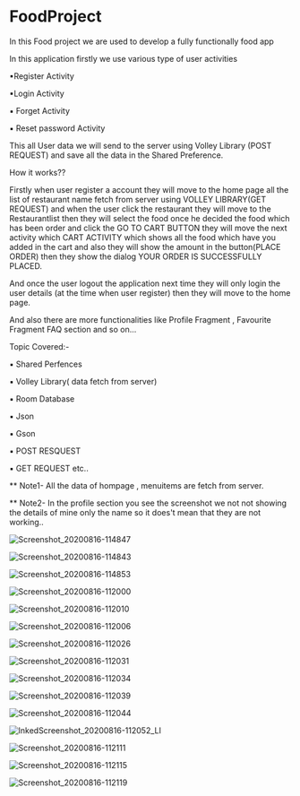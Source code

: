 # FoodProject

In this Food project we are used to develop a fully functionally food app 

In this application firstly we use various type of user activities

▪Register Activity

▪Login Activity

▪ Forget Activity

▪ Reset password Activity 

This all  User data we will send to the server using Volley Library (POST REQUEST) and save all the data in the Shared Preference.

How it works??


Firstly when user register a account they will move to the home page all the list of restaurant name fetch from server using VOLLEY LIBRARY(GET REQUEST) and  when the user click the restaurant they will move  to the Restaurantlist then they will select the food  once he 
decided the food which has been order  and click the GO TO CART BUTTON they will move the next activity which CART ACTIVITY  which shows all the food which have you added
in the cart and also they will show the amount in the button(PLACE ORDER) then they show the dialog YOUR ORDER IS SUCCESSFULLY PLACED.

And once the user logout the application next time they will only login the user details (at the time when user register) then they will move to the 
home page.

And also there are more functionalities like Profile Fragment  , Favourite Fragment FAQ section  and so on...




Topic Covered:-

▪ Shared Perfences

▪ Volley Library( data fetch from server)

▪ Room Database

▪ Json

▪ Gson

▪ POST RESQUEST

▪ GET REQUEST etc..

** Note1- All the data of hompage , menuitems are fetch from server.

** Note2- In the profile section you see the screenshot we not not showing the details of mine only the name so it does't mean that they are not working..



![Screenshot_20200816-114847](https://user-images.githubusercontent.com/57999276/90328551-d5142600-dfba-11ea-8288-af7574f8847a.png)


![Screenshot_20200816-114843](https://user-images.githubusercontent.com/57999276/90328556-d7768000-dfba-11ea-9d75-453ba0015804.png)


![Screenshot_20200816-114853](https://user-images.githubusercontent.com/57999276/90328555-d6dde980-dfba-11ea-9a10-3d4b901ac65b.png)


![Screenshot_20200816-112000](https://user-images.githubusercontent.com/57999276/90327810-10abf180-dfb5-11ea-91ae-48207648fd87.png) 


![Screenshot_20200816-112010](https://user-images.githubusercontent.com/57999276/90327812-130e4b80-dfb5-11ea-8c97-0ee5f2335fb6.png) 


![Screenshot_20200816-112006](https://user-images.githubusercontent.com/57999276/90327811-11448800-dfb5-11ea-8338-2616066b4746.png)


![Screenshot_20200816-112026](https://user-images.githubusercontent.com/57999276/90327813-13a6e200-dfb5-11ea-8502-ee36faf6b297.png)


![Screenshot_20200816-112031](https://user-images.githubusercontent.com/57999276/90327814-143f7880-dfb5-11ea-9372-8fee7aa7fdb3.png)


![Screenshot_20200816-112034](https://user-images.githubusercontent.com/57999276/90327817-16093c00-dfb5-11ea-9abe-d6da43f3e3d0.png)


![Screenshot_20200816-112039](https://user-images.githubusercontent.com/57999276/90327819-17d2ff80-dfb5-11ea-9e9b-6096754eed67.png)

![Screenshot_20200816-112044](https://user-images.githubusercontent.com/57999276/90327820-186b9600-dfb5-11ea-8a21-1b4d267b48a9.png)


![InkedScreenshot_20200816-112052_LI](https://user-images.githubusercontent.com/57999276/90327806-0db10100-dfb5-11ea-98b4-d6a48b2831bb.jpg)


![Screenshot_20200816-112111](https://user-images.githubusercontent.com/57999276/90327823-1a355980-dfb5-11ea-9e34-2f09c1a6eceb.png)


![Screenshot_20200816-112115](https://user-images.githubusercontent.com/57999276/90327825-1bff1d00-dfb5-11ea-9629-a5d1edefb4f8.png)


![Screenshot_20200816-112119](https://user-images.githubusercontent.com/57999276/90327828-1d304a00-dfb5-11ea-83c4-a234dd32da3d.png)

